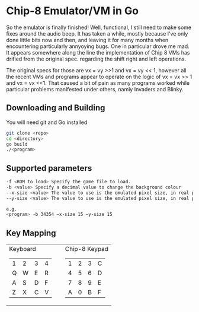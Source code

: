 # Chip-8 Emulator/VM in Go

So the emulator is finally finished! Well, functional, I still need to make some fixes around the audio beep. 
It has taken a while, mostly because I’ve only done little bits now and then, and leaving it for many months when encountering particularly annyoying bugs. One in particular drove
me mad. It appears somewhere along the line the implementation of Chip 8 VMs has drified from
the original spec. regarding the shift right and left operations.

The original specs for those are vx = vy >>1 and vx = vy << 1, however all the recent VMs and
programs appear to operate on the logic of vx = vx >> 1 and vx = vx <<1.
That caused a bit of pain as many programs worked while particular problems manifested under
others, namly Invaders and Blinky.

## Downloading and Building
You will need git and Go installed

````bash
git clone <repo>
cd <directory>
go build
./<program>
````

## Supported parameters
```bash
-f <ROM to load> Specify the game file to load.
-b <value> Specify a decimal value to change the background colour
--x-size <value> The value to use is the emulated pixel size, in real pixels. Defaults to 10.
--y-size <value> The value to use is the emulated pixel size, in real pixels. Defaults to 10.

e.g.
<program> -b 34354 –x-size 15 –y-size 15
```

## Key Mapping
<table border="0">
<tr>
<td>

<table>
<tr> Keyboard
  <td> 1 </td>
  <td> 2 </td>
  <td> 3 </td>
  <td> 4 </td>
</tr>
<tr>  
  <td> Q </td>
  <td> W </td>
  <td> E </td>
  <td> R </td>
</tr>
<tr>
  <td> A </td>
  <td> S </td>
  <td> D </td>
  <td> F </td>
</tr>
<tr>
  <td> Z </td>
  <td> X </td>
  <td> C </td>
  <td> V </td>
</tr>

</table>
</td>

<td>
&nbsp
</td>

<td>
<table>
<tr> Chip-8 Keypad
  <td> 1 </td>
  <td> 2 </td>
  <td> 3 </td>
  <td> C </td>
</tr>
<tr>  
  <td> 4 </td>
  <td> 5 </td>
  <td> 6 </td>
  <td> D </td>
</tr>
<tr>
  <td> 7 </td>
  <td> 8 </td>
  <td> 9 </td>
  <td> E </td>
</tr>
<tr>
  <td> A </td>
  <td> 0 </td>
  <td> B </td>
  <td> F </td>
</tr>


</table>
</td>
</tr>
</table>

